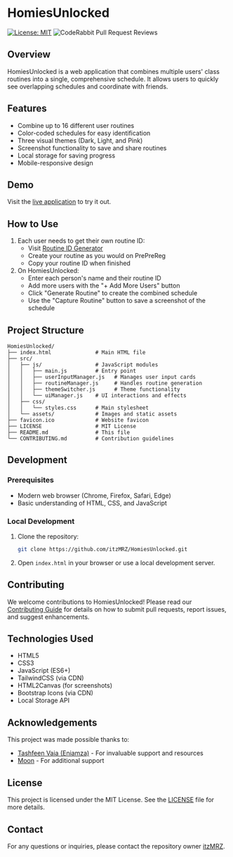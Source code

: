 # HomiesUnlocked

[![License: MIT](https://img.shields.io/badge/License-MIT-yellow.svg)](https://opensource.org/licenses/MIT)
![CodeRabbit Pull Request Reviews](https://img.shields.io/coderabbit/prs/github/itzMRZ/HomiesUnlocked?utm_source=oss&utm_medium=github&utm_campaign=itzMRZ%2FHomiesUnlocked&labelColor=171717&color=FF570A&link=https%3A%2F%2Fcoderabbit.ai&label=CodeRabbit+Reviews)

## Overview
HomiesUnlocked is a web application that combines multiple users' class routines into a single, comprehensive schedule. It allows users to quickly see overlapping schedules and coordinate with friends.

## Features
- Combine up to 16 different user routines
- Color-coded schedules for easy identification
- Three visual themes (Dark, Light, and Pink)
- Screenshot functionality to save and share routines
- Local storage for saving progress
- Mobile-responsive design

## Demo
Visit the [live application](https://homies-unlocked.itzmrz.xyz) to try it out.

## How to Use
1. Each user needs to get their own routine ID:
   - Visit [Routine ID Generator](https://routine-id.itzmrz.xyz)
   - Create your routine as you would on PrePreReg
   - Copy your routine ID when finished
2. On HomiesUnlocked:
   - Enter each person's name and their routine ID
   - Add more users with the "+ Add More Users" button
   - Click "Generate Routine" to create the combined schedule
   - Use the "Capture Routine" button to save a screenshot of the schedule

## Project Structure
```
HomiesUnlocked/
├── index.html              # Main HTML file
├── src/
│   ├── js/                 # JavaScript modules
│   │   ├── main.js         # Entry point
│   │   ├── userInputManager.js   # Manages user input cards
│   │   ├── routineManager.js     # Handles routine generation
│   │   ├── themeSwitcher.js      # Theme functionality
│   │   └── uiManager.js    # UI interactions and effects
│   ├── css/
│   │   └── styles.css      # Main stylesheet
│   └── assets/             # Images and static assets
├── favicon.ico             # Website favicon
├── LICENSE                 # MIT License
├── README.md               # This file
└── CONTRIBUTING.md         # Contribution guidelines
```

## Development

### Prerequisites
- Modern web browser (Chrome, Firefox, Safari, Edge)
- Basic understanding of HTML, CSS, and JavaScript

### Local Development
1. Clone the repository:
   ```bash
   git clone https://github.com/itzMRZ/HomiesUnlocked.git
   ```
2. Open `index.html` in your browser or use a local development server.

## Contributing
We welcome contributions to HomiesUnlocked! Please read our [Contributing Guide](CONTRIBUTING.md) for details on how to submit pull requests, report issues, and suggest enhancements.

## Technologies Used
- HTML5
- CSS3
- JavaScript (ES6+)
- TailwindCSS (via CDN)
- HTML2Canvas (for screenshots)
- Bootstrap Icons (via CDN)
- Local Storage API

## Acknowledgements
This project was made possible thanks to:
- [Tashfeen Vaia (Eniamza)](https://github.com/Eniamza) - For invaluable support and resources
- [Moon](https://github.com/mahathirmoon) - For additional support

## License
This project is licensed under the MIT License. See the [LICENSE](LICENSE) file for more details.

## Contact
For any questions or inquiries, please contact the repository owner [itzMRZ](https://github.com/itzMRZ).

